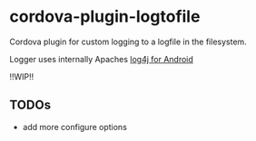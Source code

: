 # cordova-plugin-logtofile

Cordova plugin for custom logging to a logfile in the filesystem.

Logger uses internally Apaches [log4j for Android](https://code.google.com/p/android-logging-log4j/)

!!WIP!!

## TODOs
- add more configure options

